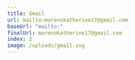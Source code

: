```yaml
---
title: Gmail
url: mailto:morenokatherine17@gmail.com
baseUrl: "mailto:"
finalUrl: morenokatherine17@gmail.com
index: 2
image: /uploads/gmail.svg
---
```

